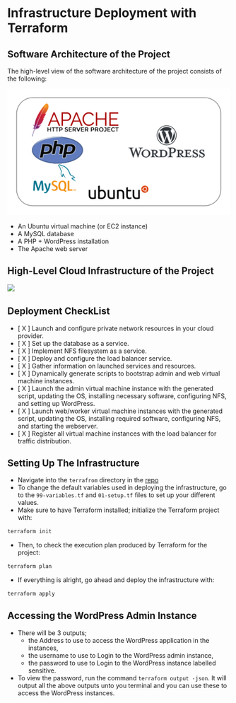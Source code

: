 # Infrastructure Deployment with Terraform

## Software Architecture of the Project
The high-level view of the software architecture of the project consists of the following:

![](./assets/software-arch.png)

- An Ubuntu virtual machine (or EC2 instance)
- A MySQL database
- A PHP + WordPress installation
- The Apache web server


## High-Level Cloud Infrastructure of the Project

![](./assets/Infra-with-terraform-and-ansible-aws-final.png)

## Deployment CheckList
- [ X ] Launch and configure private network resources in your cloud provider.
- [ X ] Set up the database as a service.
- [ X ] Implement NFS filesystem as a service.
- [ X ] Deploy and configure the load balancer service.
- [ X ] Gather information on launched services and resources.
- [ X ] Dynamically generate scripts to bootstrap admin and web virtual machine instances.
- [ X ] Launch the admin virtual machine instance with the generated script, updating the OS, installing necessary software, configuring NFS, and setting up WordPress.
- [ X ] Launch web/worker virtual machine instances with the generated script, updating the OS, installing required software, configuring NFS, and starting the webserver.
- [ X ] Register all virtual machine instances with the load balancer for traffic distribution.

## Setting Up The Infrastructure
- Navigate into the `terrafrom` directory in the [repo](https://github.com/TaskMasterErnest/Infrastructure-As-Code-With-WordPress-And-Terraform)
- To change the default variables used in deploying the infrastructure, go to the `99-variables.tf` and `01-setup.tf` files to set up your different values.
- Make sure to have Terraform installed; initialize the Terraform project with:
```Bash
terraform init
```
- Then, to check the execution plan produced by Terraform for the project:
```Bash
terraform plan
```
- If everything is alright, go ahead and deploy the infrastructure with:
```Bash
terraform apply
```


## Accessing the WordPress Admin Instance
- There will be 3 outputs; 
	- the Address to use to access the WordPress application in the instances,
	- the username to use to Login to the WordPress admin instance,
	- the password to use to Login to the WordPress instance labelled sensitive.
- To view the password, run the command `terraform output -json`. It will output all the above outputs unto you terminal and you can use these to access the WordPress instances.
